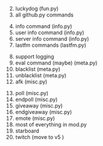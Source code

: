 <!-- 2. dogfact (fun.py) -->

2. luckydog (fun.py)
    <!-- 3. dog (fun.py) -->
    <!-- 4. coinflip (fun.py) -->
    <!-- 5. coinfliptimes (fun.py) -->
3. all github.py commands
 <!-- 7. help command lol (probably dont import from 2.x.x) -->
4. info command (info.py)
5. user info command (info.py)
6. server info command (info.py)
7. lastfm commands (lastfm.py)
 <!-- 8. link (links.py) -->
8. support logging
    <!-- 10. support (meta.py) -->
    <!-- 11. invite (meta.py) -->
    <!-- 17. ping (meta.py) -->
    <!-- 13. shutdown/restart (meta.py) // im just gonna use the github actions lol -->
    <!-- 19. patreon (meta.py) -->
9. eval command (maybe) (meta.py)
10. blacklist (meta.py)
11. unblacklist (meta.py)
12. afk (misc.py)
<!-- 24. per server prefixs -->
13. poll (misc.py)
14. endpoll (misc.py)
15. giveaway (misc.py)
16. endgiveaway (misc.py)
    <!-- 29. timebomb (misc.py) -->
    <!-- 21. vote (misc.py) -->
    <!-- 22. ownerprefix (misc.py) -->
    <!-- 21. overlay (misc.py) // scrapped -->
17. emote (misc.py)
18. most of everything in mod.py
19. starboard
20. twitch (move to v5 )
